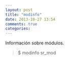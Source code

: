 ```yaml
---
layout: post
title: "modinfo"
date: 2013-10-27 13:54
comments: true
categories: 
---
```

Información sobre módulos.

>$ modinfo sr_mod

